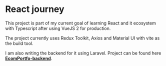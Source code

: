 # React journey

This project is part of my current goal of learning React and it ecosystem with Typescript after using VueJS 2 for production.

The project currently uses Redux Toolkit, Axios and Material UI with vite as the build tool.

I am also writing the backend for it using Laravel. Project can be found here **[EcomPortfo-backend](https://github.com/AnouarTouati/EcomPortfo-backend)**.
